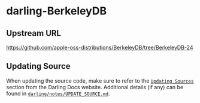 # darling-BerkeleyDB

## Upstream URL

https://github.com/apple-oss-distributions/BerkeleyDB/tree/BerkeleyDB-24

## Updating Source

When updating the source code, make sure to refer to the [`Updating Sources`](https://docs.darlinghq.org/contributing/updating-sources/index.html#updating-sources) section from the Darling Docs website. Additional details (if any) can be found in [`darling/notes/UPDATE_SOURCE.md`](darling/notes/UPDATE_SOURCE.md).